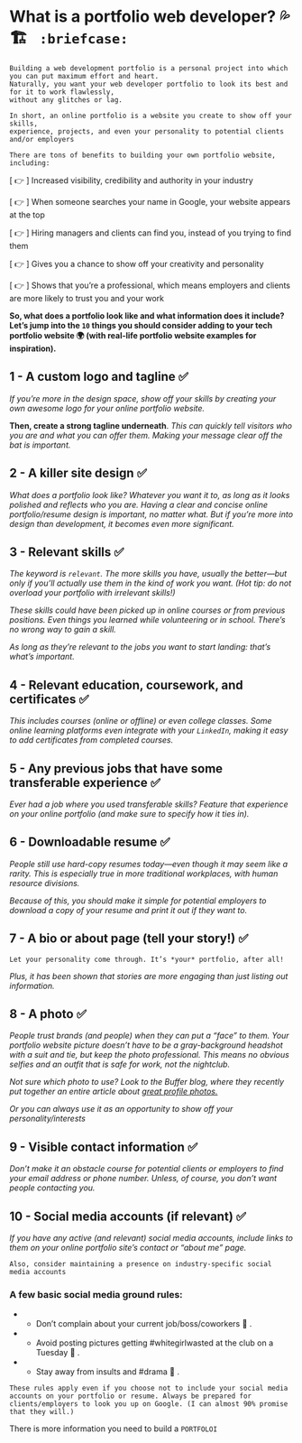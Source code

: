 # What is a portfolio web developer? :sweat_drops: :building_construction: ```	:briefcase: ```

```
Building a web development portfolio is a personal project into which you can put maximum effort and heart.
Naturally, you want your web developer portfolio to look its best and for it to work flawlessly, 
without any glitches or lag.
```
```
In short, an online portfolio is a website you create to show off your skills, 
experience, projects, and even your personality to potential clients and/or employers
```
`
There are tons of benefits to building your own portfolio website, including:
`

[ :point_right: ]  Increased visibility, credibility and authority in your industry

[ :point_right: ]  When someone searches your name in Google, your website appears at the top

[ :point_right: ]  Hiring managers and clients can find you, instead of you trying to find them 

[ :point_right: ]  Gives you a chance to show off your creativity and personality

[ :point_right: ]  Shows that you’re a professional, which means employers and clients are more likely to trust you and your work

**So, what does a portfolio look like and what information does it include? Let’s jump into the ``` 10 ``` 
things you should consider adding to your tech portfolio website 
:earth_africa: (with real-life portfolio website examples for inspiration).**

## 1 - A custom logo and tagline :white_check_mark:

*If you’re more in the design space, show off your skills by creating your own awesome logo for your online portfolio website.*

**Then, create a strong tagline underneath**. *This can quickly tell visitors who you are and what you can offer them. Making your message clear off the bat is important.*

## 2 - A killer site design :white_check_mark:

*What does a portfolio look like? Whatever you want it to, as long as it looks polished and reflects who you are. Having a clear and concise online portfolio/resume design is important, no matter what. But if you’re more into design than development, it becomes even more significant.*

## 3 - Relevant skills :white_check_mark:

*The keyword is `relevant`. The more skills you have, usually the better—but only if you’ll actually use them in the kind of work you want. (Hot tip: do not overload your portfolio with irrelevant skills!)*

*These skills could have been picked up in online courses or from previous positions. Even things you learned while volunteering or in school. There’s no wrong way to gain a skill.*

*As long as they’re relevant to the jobs you want to start landing: that’s what’s important.*

## 4 - Relevant education, coursework, and certificates :white_check_mark:

*This includes courses (online or offline) or even college classes. Some online learning platforms even integrate with your `LinkedIn`, making it easy to add certificates from completed courses.*

## 5 - Any previous jobs that have some transferable experience :white_check_mark:

*Ever had a job where you used transferable skills? Feature that experience on your online portfolio (and make sure to specify how it ties in).*

## 6 -  Downloadable resume :white_check_mark:

*People still use hard-copy resumes today—even though it may seem like a rarity. This is especially true in more traditional workplaces, with human resource divisions.*

*Because of this, you should make it simple for potential employers to download a copy of your resume and print it out if they want to.*

## 7 - A bio or about page (tell your story!) :white_check_mark:

```Let your personality come through. It’s *your* portfolio, after all!```

*Plus, it has been shown that stories are more engaging than just listing out information.*

## 8 - A photo  :white_check_mark:

*People trust brands (and people) when they can put a “face” to them. Your portfolio website picture doesn’t have to be a gray-background headshot with a suit and tie, but keep the photo professional. This means no obvious selfies and an outfit that is safe for work, not the nightclub.*

*Not sure which photo to use? Look to the Buffer blog, where they recently put together an entire article about [great profile photos.](https://buffer.com/pricing/publish)*

*Or you can always use it as an opportunity to show off your personality/interests*

## 9 - Visible contact information :white_check_mark:

*Don’t make it an obstacle course for potential clients or employers to find your email address or phone number. Unless, of course, you don’t want people contacting you.*

## 10 - Social media accounts (if relevant) :white_check_mark:

*If you have any active (and relevant) social media accounts, include links to them on your online portfolio site’s contact or “about me” page.*

```Also, consider maintaining a presence on industry-specific social media accounts```

### A few basic social media ground rules:

* - Don’t complain about your current job/boss/coworkers :rotating_light: .
* - Avoid posting pictures getting #whitegirlwasted at the club on a Tuesday :camera_flash: .
* - Stay away from insults and #drama 🤬 .

`These rules apply even if you choose not to include your social media accounts on your portfolio or resume. Always be prepared for clients/employers to look you up on Google. (I can almost 90% promise that they will.)`

There is more information you need to build a  ```PORTFOLOI```






